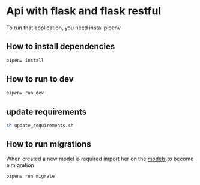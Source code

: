 # Api with flask and flask restful

To run that application, you need instal pipenv

## How to install dependencies

```bash
pipenv install
```

## How to run to dev

```bash
pipenv run dev
```

## update requirements

```bash
sh update_requirements.sh
```

## How to run migrations

When created a new model is required import her on the [models](app/database/models/__init__.py) to become a migration

```bash
pipenv run migrate
```
